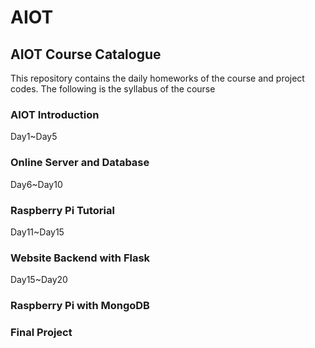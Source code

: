 # AIOT 
## AIOT Course Catalogue
This repository contains the daily homeworks of the course and project codes.
The following is the syllabus of the course 
### AIOT Introduction
Day1~Day5
### Online Server and Database
Day6~Day10
### Raspberry Pi Tutorial
Day11~Day15
### Website Backend with Flask
Day15~Day20
### Raspberry Pi with MongoDB

### Final Project
